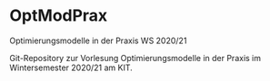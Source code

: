 # OptModPrax
Optimierungsmodelle in der Praxis WS 2020/21

Git-Repository zur Vorlesung Optimierungsmodelle in der Praxis im Wintersemester 2020/21 am KIT.
